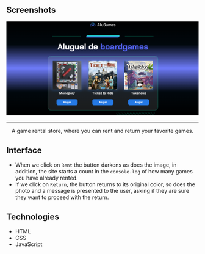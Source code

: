 ## Screenshots
![Screenshot from the home screen](screenshot.png) 

<hr>
<p align="center"> A game rental store, where you can rent and return your favorite games.</p>

## Interface
* When we click on `Rent` the button darkens as does the image, in addition, the site starts a count in the `console.log` of how many games you have already rented.
* If we click on `Return`, the button returns to its original color, so does the photo and a message is presented to the user, asking if they are sure they want to proceed with the return.


## Technologies
* HTML
* CSS
* JavaScript
